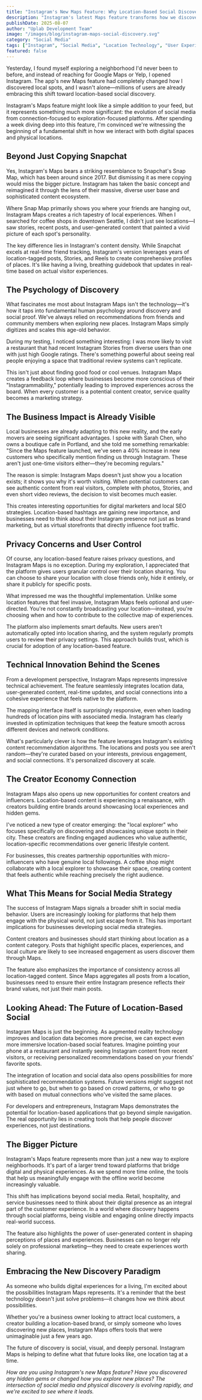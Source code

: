 ```yaml
---
title: "Instagram's New Maps Feature: Why Location-Based Social Discovery is the Future"
description: "Instagram's latest Maps feature transforms how we discover places and connect with local communities. Here's why this seemingly simple addition could reshape social media engagement forever."
publishDate: 2025-08-07
author: "Uplab Development Team"
image: "/images/blog/instagram-maps-social-discovery.svg"
category: "Social Media"
tags: ["Instagram", "Social Media", "Location Technology", "User Experience", "Digital Marketing", "Local Discovery"]
featured: false
---
```


Yesterday, I found myself exploring a neighborhood I'd never been to before, and instead of reaching for Google Maps or Yelp, I opened Instagram. The app's new Maps feature had completely changed how I discovered local spots, and I wasn't alone—millions of users are already embracing this shift toward location-based social discovery.

Instagram's Maps feature might look like a simple addition to your feed, but it represents something much more significant: the evolution of social media from connection-focused to exploration-focused platforms. After spending a week diving deep into this feature, I'm convinced we're witnessing the beginning of a fundamental shift in how we interact with both digital spaces and physical locations.

## Beyond Just Copying Snapchat

Yes, Instagram's Maps bears a striking resemblance to Snapchat's Snap Map, which has been around since 2017. But dismissing it as mere copying would miss the bigger picture. Instagram has taken the basic concept and reimagined it through the lens of their massive, diverse user base and sophisticated content ecosystem.

Where Snap Map primarily shows you where your friends are hanging out, Instagram Maps creates a rich tapestry of local experiences. When I searched for coffee shops in downtown Seattle, I didn't just see locations—I saw stories, recent posts, and user-generated content that painted a vivid picture of each spot's personality.

The key difference lies in Instagram's content density. While Snapchat excels at real-time friend tracking, Instagram's version leverages years of location-tagged posts, Stories, and Reels to create comprehensive profiles of places. It's like having a living, breathing guidebook that updates in real-time based on actual visitor experiences.

## The Psychology of Discovery

What fascinates me most about Instagram Maps isn't the technology—it's how it taps into fundamental human psychology around discovery and social proof. We've always relied on recommendations from friends and community members when exploring new places. Instagram Maps simply digitizes and scales this age-old behavior.

During my testing, I noticed something interesting: I was more likely to visit a restaurant that had recent Instagram Stories from diverse users than one with just high Google ratings. There's something powerful about seeing real people enjoying a space that traditional review systems can't replicate.

This isn't just about finding good food or cool venues. Instagram Maps creates a feedback loop where businesses become more conscious of their "Instagrammability," potentially leading to improved experiences across the board. When every customer is a potential content creator, service quality becomes a marketing strategy.

## The Business Impact is Already Visible

Local businesses are already adapting to this new reality, and the early movers are seeing significant advantages. I spoke with Sarah Chen, who owns a boutique cafe in Portland, and she told me something remarkable: "Since the Maps feature launched, we've seen a 40% increase in new customers who specifically mention finding us through Instagram. These aren't just one-time visitors either—they're becoming regulars."

The reason is simple: Instagram Maps doesn't just show you a location exists; it shows you why it's worth visiting. When potential customers can see authentic content from real visitors, complete with photos, Stories, and even short video reviews, the decision to visit becomes much easier.

This creates interesting opportunities for digital marketers and local SEO strategies. Location-based hashtags are gaining new importance, and businesses need to think about their Instagram presence not just as brand marketing, but as virtual storefronts that directly influence foot traffic.

## Privacy Concerns and User Control

Of course, any location-based feature raises privacy questions, and Instagram Maps is no exception. During my exploration, I appreciated that the platform gives users granular control over their location sharing. You can choose to share your location with close friends only, hide it entirely, or share it publicly for specific posts.

What impressed me was the thoughtful implementation. Unlike some location features that feel invasive, Instagram Maps feels optional and user-directed. You're not constantly broadcasting your location—instead, you're choosing when and how to contribute to the collective map of experiences.

The platform also implements smart defaults. New users aren't automatically opted into location sharing, and the system regularly prompts users to review their privacy settings. This approach builds trust, which is crucial for adoption of any location-based feature.

## Technical Innovation Behind the Scenes

From a development perspective, Instagram Maps represents impressive technical achievement. The feature seamlessly integrates location data, user-generated content, real-time updates, and social connections into a cohesive experience that feels native to the platform.

The mapping interface itself is surprisingly responsive, even when loading hundreds of location pins with associated media. Instagram has clearly invested in optimization techniques that keep the feature smooth across different devices and network conditions.

What's particularly clever is how the feature leverages Instagram's existing content recommendation algorithms. The locations and posts you see aren't random—they're curated based on your interests, previous engagement, and social connections. It's personalized discovery at scale.

## The Creator Economy Connection

Instagram Maps also opens up new opportunities for content creators and influencers. Location-based content is experiencing a renaissance, with creators building entire brands around showcasing local experiences and hidden gems.

I've noticed a new type of creator emerging: the "local explorer" who focuses specifically on discovering and showcasing unique spots in their city. These creators are finding engaged audiences who value authentic, location-specific recommendations over generic lifestyle content.

For businesses, this creates partnership opportunities with micro-influencers who have genuine local followings. A coffee shop might collaborate with a local explorer to showcase their space, creating content that feels authentic while reaching precisely the right audience.

## What This Means for Social Media Strategy

The success of Instagram Maps signals a broader shift in social media behavior. Users are increasingly looking for platforms that help them engage with the physical world, not just escape from it. This has important implications for businesses developing social media strategies.

Content creators and businesses should start thinking about location as a content category. Posts that highlight specific places, experiences, and local culture are likely to see increased engagement as users discover them through Maps.

The feature also emphasizes the importance of consistency across all location-tagged content. Since Maps aggregates all posts from a location, businesses need to ensure their entire Instagram presence reflects their brand values, not just their main posts.

## Looking Ahead: The Future of Location-Based Social

Instagram Maps is just the beginning. As augmented reality technology improves and location data becomes more precise, we can expect even more immersive location-based social features. Imagine pointing your phone at a restaurant and instantly seeing Instagram content from recent visitors, or receiving personalized recommendations based on your friends' favorite spots.

The integration of location and social data also opens possibilities for more sophisticated recommendation systems. Future versions might suggest not just where to go, but when to go based on crowd patterns, or who to go with based on mutual connections who've visited the same places.

For developers and entrepreneurs, Instagram Maps demonstrates the potential for location-based applications that go beyond simple navigation. The real opportunity lies in creating tools that help people discover experiences, not just destinations.

## The Bigger Picture

Instagram's Maps feature represents more than just a new way to explore neighborhoods. It's part of a larger trend toward platforms that bridge digital and physical experiences. As we spend more time online, the tools that help us meaningfully engage with the offline world become increasingly valuable.

This shift has implications beyond social media. Retail, hospitality, and service businesses need to think about their digital presence as an integral part of the customer experience. In a world where discovery happens through social platforms, being visible and engaging online directly impacts real-world success.

The feature also highlights the power of user-generated content in shaping perceptions of places and experiences. Businesses can no longer rely solely on professional marketing—they need to create experiences worth sharing.

## Embracing the New Discovery Paradigm

As someone who builds digital experiences for a living, I'm excited about the possibilities Instagram Maps represents. It's a reminder that the best technology doesn't just solve problems—it changes how we think about possibilities.

Whether you're a business owner looking to attract local customers, a creator building a location-based brand, or simply someone who loves discovering new places, Instagram Maps offers tools that were unimaginable just a few years ago.

The future of discovery is social, visual, and deeply personal. Instagram Maps is helping to define what that future looks like, one location tag at a time.

*How are you using Instagram's new Maps feature? Have you discovered any hidden gems or changed how you explore new places? The intersection of social media and physical discovery is evolving rapidly, and we're excited to see where it leads.*
